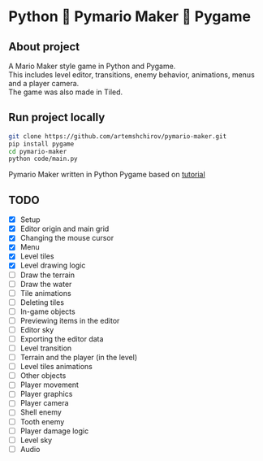# Python 🦜 Pymario Maker 🦜 Pygame

## About project

A Mario Maker style game in Python and Pygame.\
This includes level editor, transitions, enemy behavior, animations, menus and a player camera.\
The game was also made in Tiled.

## Run project locally

```bash
git clone https://github.com/artemshchirov/pymario-maker.git
pip install pygame
cd pymario-maker
python code/main.py
```

Pymario Maker written in Python Pygame based on [tutorial](https://www.youtube.com/watch?v=qYomF9p_SYM&ab_channel=ClearCode)

## TODO

- [x] Setup
- [x] Editor origin and main grid
- [x] Changing the mouse cursor
- [x] Menu
- [x] Level tiles
- [x] Level drawing logic
- [ ] Draw the terrain
- [ ] Draw the water
- [ ] Tile animations
- [ ] Deleting tiles
- [ ] In-game objects
- [ ] Previewing items in the editor
- [ ] Editor sky
- [ ] Exporting the editor data
- [ ] Level transition
- [ ] Terrain and the player (in the level)
- [ ] Level tiles animations
- [ ] Other objects
- [ ] Player movement
- [ ] Player graphics
- [ ] Player camera
- [ ] Shell enemy
- [ ] Tooth enemy
- [ ] Player damage logic
- [ ] Level sky
- [ ] Audio
